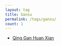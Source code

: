 ```yaml
---
layout: tag
title: Gansu
permalink: /tags/gansu/
count: 1
---
```


- [Qing Gan Huan Xian ](http://yoursite.com/2019/06/28/tour-qinghai/)
